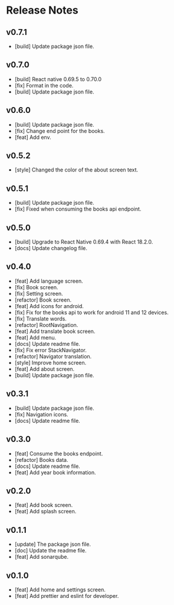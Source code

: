 # Release Notes

## v0.7.1

-   [build] Update package json file.

## v0.7.0

-   [build] React native 0.69.5 to 0.70.0
-   [fix] Format in the code.
-   [build] Update package json file.

## v0.6.0

-   [build] Update package json file.
-   [fix] Change end point for the books.
-   [feat] Add env.

## v0.5.2

-   [style] Changed the color of the about screen text.

## v0.5.1

-   [build] Update package json file.
-   [fix] Fixed when consuming the books api endpoint.

## v0.5.0

-   [build] Upgrade to React Native 0.69.4 with React 18.2.0.
-   [docs] Update changelog file.

## v0.4.0

-   [feat] Add language screen.
-   [fix] Book screen.
-   [fix] Setting screen.
-   [refactor] Book screen.
-   [feat] Add icons for android.
-   [fix] Fix for the books api to work for android 11 and 12 devices.
-   [fix] Translate words.
-   [refactor] RootNavigation.
-   [feat] Add translate book screen.
-   [feat] Add menu.
-   [docs] Update readme file.
-   [fix] Fix error StackNavigator.
-   [refactor] Navigator translation.
-   [style] Improve home screen.
-   [feat] Add about screen.
-   [build] Update package json file.

## v0.3.1

-   [build] Update package json file.
-   [fix] Navigation icons.
-   [docs] Update readme file.

## v0.3.0

-   [feat] Consume the books endpoint.
-   [refactor] Books data.
-   [docs] Update readme file.
-   [feat] Add year book information.

## v0.2.0

-   [feat] Add book screen.
-   [feat] Add splash screen.

## v0.1.1

-   [update] The package json file.
-   [doc] Update the readme file.
-   [feat] Add sonarqube.

## v0.1.0

-   [feat] Add home and settings screen.
-   [feat] Add prettier and eslint for developer.
